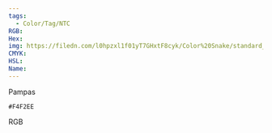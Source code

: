 ```yaml
---
tags:
  - Color/Tag/NTC
RGB:
Hex:
img: https://filedn.com/l0hpzxl1f01yT7GHxtF8cyk/Color%20Snake/standard_csv_to_svg/F4F2EE.svg
CMYK:
HSL:
Name:
---
```

Pampas
```palette
#F4F2EE
```
RGB
